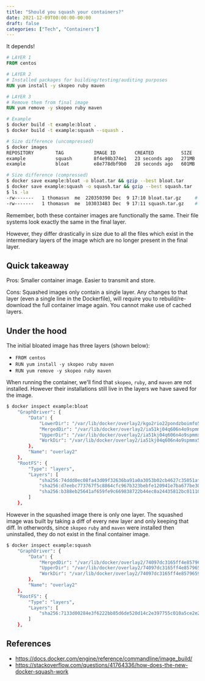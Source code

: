 ```yaml
---
title: "Should you squash your containers?"
date: 2021-12-09T00:00:00-00:00
draft: false
categories: ["Tech", "Containers"]
---
```


It depends!

```Dockerfile
# LAYER 1
FROM centos

# LAYER 2
# Installed packages for building/testing/auditing purposes
RUN yum install -y skopeo ruby maven

# LAYER 3
# Remove them from final image
RUN yum remove -y skopeo ruby maven
```

```bash
# Example
$ docker build -t example:bloat .
$ docker build -t example:squash --squash .

# Size difference (uncompressed)
$ docker images
REPOSITORY        TAG           IMAGE ID       CREATED          SIZE
example           squash        8f4e98b374e1   23 seconds ago   271MB
example           bloat         e8e778dbf9b0   28 seconds ago   601MB

# Size difference (compressed)
$ docker save example:bloat -o bloat.tar && gzip --best bloat.tar
$ docker save example:squash -o squash.tar && gzip --best squash.tar
$ ls -la
-rw-------   1 thomasvn  me  220350390 Dec  9 17:10 bloat.tar.gz     # 220MB
-rw-------   1 thomasvn  me  103033483 Dec  9 17:11 squash.tar.gz    # 103MB
```

Remember, both these container images are functionally the same. Their file systems look exactly the same in the final layer.

However, they differ drastically in size due to all the files which exist in the intermediary layers of the image which are no longer present in the final layer.

## Quick takeaway

Pros: Smaller container image. Easier to transmit and store.

Cons: Squashed images only contain a single layer. Any changes to that layer (even a single line in the Dockerfile), will require you to rebuild/re-download the full container image again. You cannot make use of cached layers.

## Under the hood

The initial bloated image has three layers (shown below):

- `FROM centos`
- `RUN yum install -y skopeo ruby maven`
- `RUN yum remove -y skopeo ruby maven`

When running the container, we'll find that `skopeo`, `ruby`, and `maven` are not installed. However their installations still live in the layers we have saved for the image.

```bash
$ docker inspect example:bloat
    "GraphDriver": {
        "Data": {
            "LowerDir": "/var/lib/docker/overlay2/kgo2rio22pondzboimfo5mweq/diff:/var/lib/docker/overlay2/4f2c344e5e9411f00c4c72bd2b7944555533d553de0107436f58caacd48157eb/diff",
            "MergedDir": "/var/lib/docker/overlay2/ia51kj04q606n4o9spmmx5bq9/merged",
            "UpperDir": "/var/lib/docker/overlay2/ia51kj04q606n4o9spmmx5bq9/diff",
            "WorkDir": "/var/lib/docker/overlay2/ia51kj04q606n4o9spmmx5bq9/work"
        },
        "Name": "overlay2"
    },
    "RootFS": {
        "Type": "layers",
        "Layers": [
            "sha256:74ddd0ec08fa43d09f32636ba91a0a3053b02cb4627c35051aff89f853606b59",
            "sha256:d7eebc773767f5c8864cfc967b323bebfe120941e7ba677be3083d273c1bebd2",
            "sha256:b388eb25641af659fe9c669838722b44ec0a24435812bc0111079ae21beac14e"
        ]
    },
```

However in the squashed image there is only one layer. The squashed image was built by taking a diff of every new layer and only keeping that diff. In otherwords, since `skopeo` `ruby` and `maven` were installed then uninstalled, they do not exist in the final container image.

```bash
$ docker inspect example:squash
    "GraphDriver": {
        "Data": {
            "MergedDir": "/var/lib/docker/overlay2/74097dc3165ff4e8579659642c19f8e3e3e8cc4ec6882285367d23486afe72cb/merged",
            "UpperDir": "/var/lib/docker/overlay2/74097dc3165ff4e8579659642c19f8e3e3e8cc4ec6882285367d23486afe72cb/diff",
            "WorkDir": "/var/lib/docker/overlay2/74097dc3165ff4e8579659642c19f8e3e3e8cc4ec6882285367d23486afe72cb/work"
        },
        "Name": "overlay2"
    },
    "RootFS": {
        "Type": "layers",
        "Layers": [
            "sha256:7133d00284e3f6222bb85d6de520d14c2e397755c010a5ce2e23d008ee37cb9e"
        ]
    },    
```

## References

- <https://docs.docker.com/engine/reference/commandline/image_build/>
- <https://stackoverflow.com/questions/41764336/how-does-the-new-docker-squash-work>

<!-- 
TODO:
- refine the wording
- draw pictures
-->

